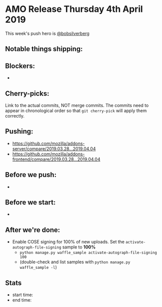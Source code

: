 # AMO Release Thursday 4th April 2019

This week's push hero is [@bobsilverberg](https://github.com/bobsilverberg)

## Notable things shipping:

## Blockers:

*

## Cherry-picks:

Link to the actual commits, NOT merge commits. The commits need to appear
in chronological order so that `git cherry-pick` will apply them correctly.


## Pushing:

* https://github.com/mozilla/addons-server/compare/2019.03.28...2019.04.04
* https://github.com/mozilla/addons-frontend/compare/2019.03.28...2019.04.04


## Before we push:

*

## Before we start:

*

## After we're done:

* Enable COSE signing for 100% of new uploads. Set the `activate-autograph-file-signing` sample to **100%**
  * `python manage.py waffle_sample activate-autograph-file-signing 100`
  * (double-check and list samples with `python manage.py waffle_sample -l`)

## Stats

* start time:
* end time:
